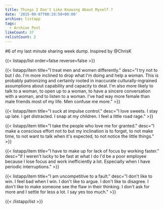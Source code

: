 ```yaml
---
title: Things I Don't Like Knowing About Myself ?
date: '2015-09-07T08:28:58+00:00'
archive: listapp
tags: 
  - Archive Post
likeCount: 37
relistCount: 2
---
```


#6 of my last minute sharing week dump. Inspired by @ChrisK

<!--more-->

{{< listapp/list order=false reverse=false >}}

   {{< listapp/item title="I treat men and women differently."
      desc="I try not to but I do. I'm more inclined to drop what I'm doing and help a woman. This is probably patronizing and certainly rooted in inaccurate culturally-ingrained assumptions about capability and capacity to deal. I'm also more likely to talk to a woman, to open up to a woman, to have a sincere conversation with a woman, and to listen to a woman. I've had way more female than male friends most of my life. Men confuse me more." >}}

   {{< listapp/item title="I suck at impulse control."
      desc="I love sweets. I stay up late. I get distracted. I snap at my children. I feel a little road rage." >}}

   {{< listapp/item title="I take the people who love me for granted."
      desc="I make a conscious effort not to but my inclination is to forget, to not make time, to not want to talk when it's expected, to not notice the little things." >}}

   {{< listapp/item title="I have to make up for lack of focus by working faster."
      desc="If I weren't lucky to be fast at what I do I'd be a poor employee because I lose focus and work inefficiently a lot. Especially when I have periodic interruptions." >}}

   {{< listapp/item title="I am uncompetitive to a fault."
      desc="I don't like to win. I feel bad when I win. I don't like to argue. I don't like to disagree. I don't like to make someone see the flaw in their thinking. I don't ask for more and I settle for less a lot. I say yes too much." >}}

{{< /listapp/list >}}
